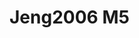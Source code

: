 <a name="material" />

# Jeng2006 M5
<script type="application/ld+json">
  {
    "@context": "https://schema.org/",
    "@type": "ChemicalSubstance",
    "http://purl.org/dc/terms/conformsTo":
      {
        "@type": "CreativeWork",
        "@id": "https://bioschemas.org/profiles/ChemicalSubstance/0.4-RELEASE/"
      },
    "@id": "https://egonw.github.io/nanowiki/nanowiki122.html#material",
    "name": "Jeng2006 M5",
    "sameAs: "http://127.0.0.1/mediawiki/index.php/Special:URIResolver/Jeng2006_M5"
  }
</script>

